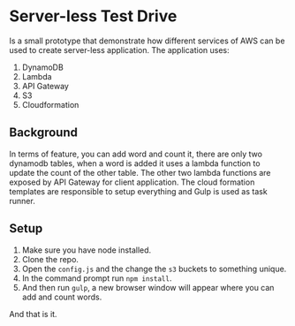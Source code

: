 # Server-less Test Drive
Is a small prototype that demonstrate how different services of AWS can be used
to create server-less application. The application uses:

1. DynamoDB
2. Lambda
3. API Gateway
4. S3
5. Cloudformation

## Background
In terms of feature, you can add word and count it, there are only two dynamodb
tables, when a word is added it uses a lambda function to update the count of
the other table. The other two lambda functions are exposed by API Gateway for
client application. The cloud formation templates are responsible to setup
everything and Gulp is used as task runner.

## Setup
1. Make sure you have node installed.
2. Clone the repo.
3. Open the `config.js` and the change the `s3` buckets to something
unique.
3. In the command prompt run `npm install`.
4. And then run `gulp`, a new browser window will appear where you can add
and count words.

And that is it.
